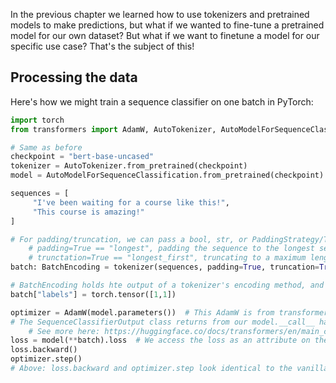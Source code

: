 In the previous chapter we learned how to use tokenizers and pretrained models to make predictions, but what if we wanted to fine-tune a pretrained model for our own dataset?
But what if we want to finetune a model for our specific use case? That's the subject of this!

## Processing the data

Here's how we might train a sequence classifier on one batch in PyTorch:

```python
import torch
from transformers import AdamW, AutoTokenizer, AutoModelForSequenceClassification

# Same as before
checkpoint = "bert-base-uncased"
tokenizer = AutoTokenizer.from_pretrained(checkpoint)
model = AutoModelForSequenceClassification.from_pretrained(checkpoint)

sequences = [
	 "I've been waiting for a course like this!",
	 "This course is amazing!"
]

# For padding/truncation, we can pass a bool, str, or PaddingStrategy/TruncationStrategy
	# padding=True == "longest", padding the sequence to the longest sequence in the batch
	# trunctation=True == "longest_first", truncating to a maximum length specified by the max_length argument, or other to the maximum acceptible input length for the model.
batch: BatchEncoding = tokenizer(sequences, padding=True, truncation=True, return_tensors="pt")

# BatchEncoding holds hte output of a tokenizer's encoding method, and is derived from a Python dictionary.
batch["labels"] = torch.tensor([1,1])

optimizer = AdamW(model.parameters())  # This AdamW is from transformers, not from nn.optim
# The SequenceClassifierOutput class returns from our model.__call__ has the loss on it
	# See more here: https://huggingface.co/docs/transformers/en/main_classes/output
loss = model(**batch).loss  # We access the loss as an attribute on the ModelOutput
loss.backward() 
optimizer.step()
# Above: loss.backward and optimizer.step look identical to the vanilla PyTorch steps

```
